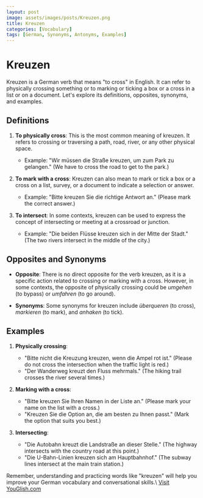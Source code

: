 ```yaml
---
layout: post
image: assets/images/posts/Kreuzen.png
title: Kreuzen
categories: [Vocabulary]
tags: [German, Synonyms, Antonyms, Examples]
---
```


# Kreuzen

Kreuzen is a German verb that means "to cross" in English. It can refer to physically crossing something or to marking or ticking a box or a cross in a list or on a document. Let's explore its definitions, opposites, synonyms, and examples.

## Definitions

1. **To physically cross**: This is the most common meaning of kreuzen. It refers to crossing or traversing a path, road, river, or any other physical space.
   
   - Example: "Wir müssen die Straße kreuzen, um zum Park zu gelangen." (We have to cross the road to get to the park.)

2. **To mark with a cross**: Kreuzen can also mean to mark or tick a box or a cross on a list, survey, or a document to indicate a selection or answer.
   
   - Example: "Bitte kreuzen Sie die richtige Antwort an." (Please mark the correct answer.)

3. **To intersect**: In some contexts, kreuzen can be used to express the concept of intersecting or meeting at a crossroad or junction.
   
   - Example: "Die beiden Flüsse kreuzen sich in der Mitte der Stadt." (The two rivers intersect in the middle of the city.)

## Opposites and Synonyms

- **Opposite**: There is no direct opposite for the verb kreuzen, as it is a specific action related to crossing or marking with a cross. However, in some contexts, the opposite of physically crossing could be *umgehen* (to bypass) or *umfahren* (to go around).

- **Synonyms**: Some synonyms for kreuzen include *überqueren* (to cross), *markieren* (to mark), and *anhaken* (to tick).

## Examples

1. **Physically crossing**:

   - "Bitte nicht die Kreuzung kreuzen, wenn die Ampel rot ist." (Please do not cross the intersection when the traffic light is red.)
   - "Der Wanderweg kreuzt den Fluss mehrmals." (The hiking trail crosses the river several times.)

2. **Marking with a cross**:

   - "Bitte kreuzen Sie Ihren Namen in der Liste an." (Please mark your name on the list with a cross.)
   - "Kreuzen Sie die Option an, die am besten zu Ihnen passt." (Mark the option that suits you best.)

3. **Intersecting**:

   - "Die Autobahn kreuzt die Landstraße an dieser Stelle." (The highway intersects with the country road at this point.)
   - "Die U-Bahn-Linien kreuzen sich am Hauptbahnhof." (The subway lines intersect at the main train station.)

Remember, understanding and practicing words like "kreuzen" will help you improve your German vocabulary and conversational skills.\ <a id="yg-widget-0" class="youglish-widget" data-query="Kreuzen" data-lang="german" data-components="8412" data-auto-start="0" data-bkg-color="theme_light" data-title="How%20to%20pronounce%20Kreuzen%20in%20German"  rel="nofollow" href="https://youglish.com">Visit YouGlish.com</a><script async src="https://youglish.com/public/emb/widget.js" charset="utf-8"></script>